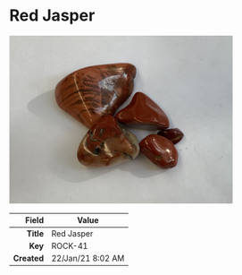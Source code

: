 # Red Jasper



<img height="300px" src="10077.jpg"/>

|       Field | Value                   |
|------------:|-------------------------|
|   **Title** | Red Jasper |
|     **Key** | ROCK-41 |
| **Created** | 22/Jan/21 8:02 AM |
        
